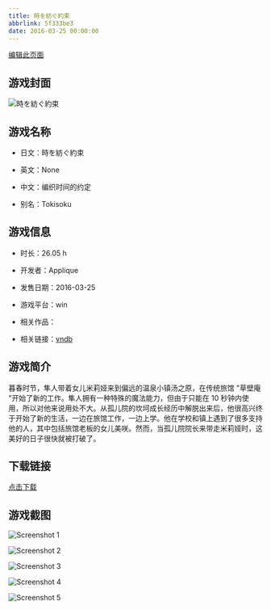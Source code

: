 ```yaml
---
title: 時を紡ぐ約束
abbrlink: 5f333be3
date: 2016-03-25 00:00:00
---
```

[编辑此页面](https://github.com/ACG-3/ADV3-source/blob/main/source/_posts/%E6%99%82%E3%82%92%E7%B4%A1%E3%81%90%E7%B4%84%E6%9D%9F.md)

## 游戏封面

![時を紡ぐ約束](https://pan.timero.xyz/d/onedrive/img_lib_001/%E6%99%82%E3%82%92%E7%B4%A1%E3%81%90%E7%B4%84%E6%9D%9F_cover.avif)


## 游戏名称

- 日文：時を紡ぐ約束
- 英文：None
- 中文：编织时间的约定

- 别名：Tokisoku


## 游戏信息

- 时长：26.05 h
- 开发者：Applique
- 发售日期：2016-03-25
- 游戏平台：win
- 相关作品：

- 相关链接：[vndb](https://vndb.org/v18651)


## 游戏简介

暮春时节，隼人带着女儿米莉娅来到偏远的温泉小镇汤之原，在传统旅馆 "草壁庵 "开始了新的工作。隼人拥有一种特殊的魔法能力，但由于只能在 10 秒钟内使用，所以对他来说用处不大。从孤儿院的坎坷成长经历中解脱出来后，他很高兴终于开始了新的生活，一边在旅馆工作，一边上学。他在学校和镇上遇到了很多支持他的人，其中包括旅馆老板的女儿美咲。然而，当孤儿院院长来带走米莉娅时，这美好的日子很快就被打破了。




## 下载链接

[点击下载](https://pan.timero.xyz/onedrive/adv_lib_001/%E6%99%82%E3%82%92%E7%B4%A1%E3%81%90%E7%B4%84%E6%9D%9F)


## 游戏截图


![Screenshot 1](https://pan.timero.xyz/d/onedrive/img_lib_001/%E6%99%82%E3%82%92%E7%B4%A1%E3%81%90%E7%B4%84%E6%9D%9F_Screenshot_1.avif)

![Screenshot 2](https://pan.timero.xyz/d/onedrive/img_lib_001/%E6%99%82%E3%82%92%E7%B4%A1%E3%81%90%E7%B4%84%E6%9D%9F_Screenshot_2.avif)

![Screenshot 3](https://pan.timero.xyz/d/onedrive/img_lib_001/%E6%99%82%E3%82%92%E7%B4%A1%E3%81%90%E7%B4%84%E6%9D%9F_Screenshot_3.avif)

![Screenshot 4](https://pan.timero.xyz/d/onedrive/img_lib_001/%E6%99%82%E3%82%92%E7%B4%A1%E3%81%90%E7%B4%84%E6%9D%9F_Screenshot_4.avif)

![Screenshot 5](https://pan.timero.xyz/d/onedrive/img_lib_001/%E6%99%82%E3%82%92%E7%B4%A1%E3%81%90%E7%B4%84%E6%9D%9F_Screenshot_5.avif)

